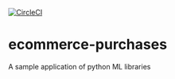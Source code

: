 [![CircleCI](https://circleci.com/gh/lorenzomartino86/ecommerce-purchases.svg?style=shield&circle-token=:circle-token)](https://circleci.com/gh/lorenzomartino86/ecommerce-purchases)
# ecommerce-purchases
A sample application of python ML libraries
